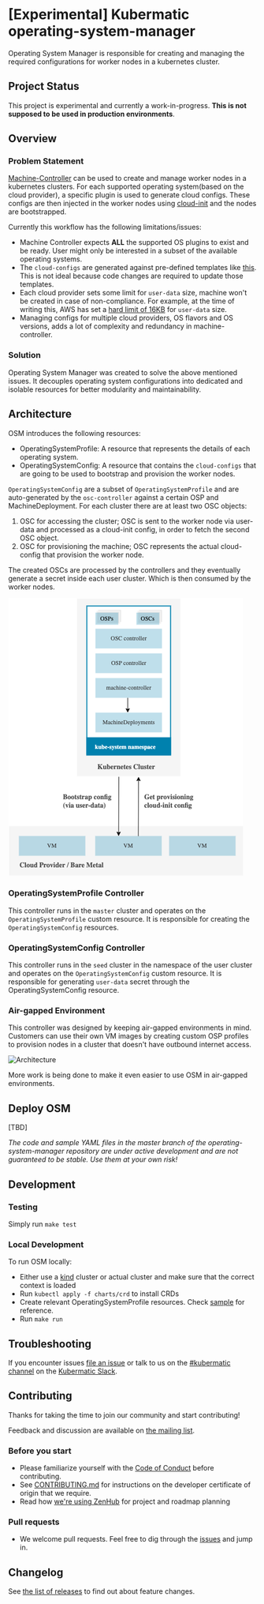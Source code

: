 # [Experimental] Kubermatic operating-system-manager

Operating System Manager is responsible for creating and managing the required configurations for worker nodes in a kubernetes cluster.

## Project Status

This project is experimental and currently a work-in-progress. **This is not supposed to be used in production environments**.

## Overview

### Problem Statement

[Machine-Controller](https://github.com/kubermatic/machine-controller) can be used to create and manage worker nodes in a kubernetes clusters. For each supported operating system(based on the cloud provider), a specific plugin is used to generate cloud configs. These configs are then injected in the worker nodes using [cloud-init](https://cloud-init.io/) and the nodes are bootstrapped.

Currently this workflow has the following limitations/issues:

- Machine Controller expects **ALL** the supported OS plugins to exist and be ready. User might only be interested in a subset of the available operating systems.
- The `cloud-configs` are generated against pre-defined templates like [this](https://github.com/kubermatic/machine-controller/blob/master/pkg/userdata/ubuntu/provider.go#L133). This is not ideal because code changes are required to update those templates.
- Each cloud provider sets some limit for `user-data` size, machine won't be created in case of non-compliance. For example, at the time of writing this, AWS has set a [hard limit of 16KB](https://docs.aws.amazon.com/AWSEC2/latest/UserGuide/instancedata-add-user-data.html) for `user-data` size.
- Managing configs for multiple cloud providers, OS flavors and OS versions, adds a lot of complexity and redundancy in machine-controller.

### Solution

Operating System Manager was created to solve the above mentioned issues. It decouples operating system configurations into dedicated and isolable resources for better modularity and maintainability.

## Architecture

OSM introduces the following resources:

- OperatingSystemProfile: A resource that represents the details of each operating system.
- OperatingSystemConfig: A resource that contains the `cloud-configs` that are going to be used to bootstrap and provision the worker nodes.

`OperatingSystemConfig` are a subset of `OperatingSystemProfile` and are auto-generated by the `osc-controller` against a certain OSP and MachineDeployment.
For each cluster there are at least two OSC objects:

1. OSC for accessing the cluster; OSC is sent to the worker node via user-data and processed as a cloud-init config, in order to fetch the second OSC object.
2. OSC for provisioning the machine; OSC represents the actual cloud-config that provision the worker node.

The created OSCs are processed by the controllers and they eventually generate a secret inside each user cluster. Which is then consumed by the worker nodes.

![Architecture](./docs/images/architecture-osm.png)

### OperatingSystemProfile Controller

This controller runs in the `master` cluster and operates on the `OperatingSystemProfile` custom resource. It is responsible for creating the `OperatingSystemConfig` resources.

### OperatingSystemConfig Controller

This controller runs in the `seed` cluster in the namespace of the user cluster and operates on the `OperatingSystemConfig` custom resource. It is responsible for generating `user-data` secret through the OperatingSystemConfig resource.

### Air-gapped Environment

This controller was designed by keeping air-gapped environments in mind. Customers can use their own VM images by creating custom OSP profiles to provision nodes in a cluster that doesn't have outbound internet access.

![Architecture](./docs/images/architecture-osm-air-gapped.png)

More work is being done to make it even easier to use OSM in air-gapped environments.

## Deploy OSM

[TBD]

_The code and sample YAML files in the master branch of the operating-system-manager repository are under active development and are not guaranteed to be stable. Use them at your own risk!_

## Development

### Testing

Simply run `make test`

### Local Development

To run OSM locally:

- Either use a [kind](https://kind.sigs.k8s.io/docs/user/quick-start/) cluster or actual cluster and make sure that the correct context is loaded
- Run `kubectl apply -f charts/crd` to install CRDs
- Create relevant OperatingSystemProfile resources. Check [sample](./examples) for reference.
- Run `make run`

## Troubleshooting

If you encounter issues [file an issue][1] or talk to us on the [#kubermatic channel][6] on the [Kubermatic Slack][7].

## Contributing

Thanks for taking the time to join our community and start contributing!

Feedback and discussion are available on [the mailing list][5].

### Before you start

- Please familiarize yourself with the [Code of Conduct][4] before contributing.
- See [CONTRIBUTING.md][2] for instructions on the developer certificate of origin that we require.
- Read how [we're using ZenHub][8] for project and roadmap planning

### Pull requests

- We welcome pull requests. Feel free to dig through the [issues][1] and jump in.

## Changelog

See [the list of releases][3] to find out about feature changes.

[1]: https://github.com/kubermatic/operating-system-manager/issues
[2]: https://github.com/kubermatic/operating-system-manager/blob/master/CONTRIBUTING.md
[3]: https://github.com/kubermatic/operating-system-manager/releases
[4]: https://github.com/kubermatic/operating-system-manager/blob/master/CODE_OF_CONDUCT.md
[5]: https://groups.google.com/forum/#!forum/kubermatic-dev
[6]: https://kubermatic.slack.com/messages/kubermatic
[7]: http://slack.kubermatic.io/
[8]: https://github.com/kubermatic/operating-system-manager/blob/master/Zenhub.md
